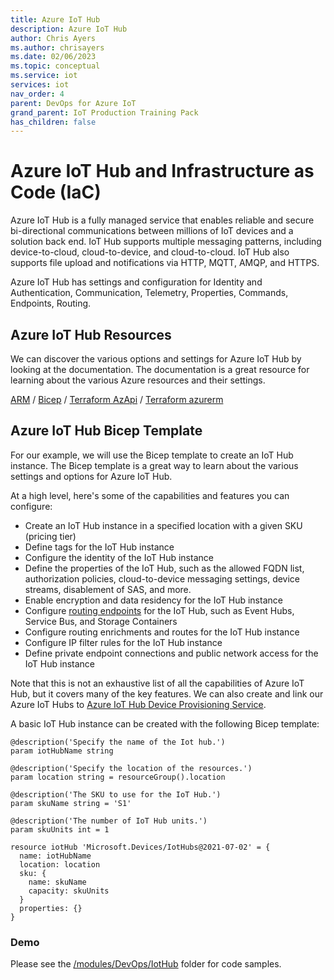 ```yaml
---
title: Azure IoT Hub
description: Azure IoT Hub
author: Chris Ayers
ms.author: chrisayers
ms.date: 02/06/2023
ms.topic: conceptual
ms.service: iot
services: iot
nav_order: 4
parent: DevOps for Azure IoT
grand_parent: IoT Production Training Pack
has_children: false
---
```


# Azure IoT Hub and Infrastructure as Code (IaC)

Azure IoT Hub is a fully managed service that enables reliable and secure bi-directional communications between millions of IoT devices and a solution back end. IoT Hub supports multiple messaging patterns, including device-to-cloud, cloud-to-device, and cloud-to-cloud. IoT Hub also supports file upload and notifications via HTTP, MQTT, AMQP, and HTTPS.

Azure IoT Hub has settings and configuration for Identity and Authentication, Communication, Telemetry, Properties, Commands, Endpoints, Routing.

## Azure IoT Hub Resources

We can discover the various options and settings for Azure IoT Hub by looking at the documentation. The documentation is a great resource for learning about the various Azure resources and their settings.

[ARM](https://learn.microsoft.com/en-us/azure/templates/microsoft.devices/iothubs?pivots=deployment-language-arm-template) / [Bicep](https://learn.microsoft.com/en-us/azure/templates/microsoft.devices/iothubs?pivots=deployment-language-bicep) / [Terraform AzApi](https://learn.microsoft.com/en-us/azure/templates/microsoft.devices/iothubs?pivots=deployment-language-terraform) / [Terraform azurerm](https://registry.terraform.io/providers/hashicorp/azurerm/latest/docs/resources/iothub)

## Azure IoT Hub Bicep Template

For our example, we will use the Bicep template to create an IoT Hub instance. The Bicep template is a great way to learn about the various settings and options for Azure IoT Hub.

At a high level, here's some of the capabilities and features you can configure:

- Create an IoT Hub instance in a specified location with a given SKU (pricing tier)
- Define tags for the IoT Hub instance
- Configure the identity of the IoT Hub instance
- Define the properties of the IoT Hub, such as the allowed FQDN list, authorization policies, cloud-to-device messaging settings, device streams, disablement of SAS, and more.
- Enable encryption and data residency for the IoT Hub instance
- Configure [routing endpoints](../DataEgress/) for the IoT Hub, such as Event Hubs, Service Bus, and Storage Containers
- Configure routing enrichments and routes for the IoT Hub instance
- Configure IP filter rules for the IoT Hub instance
- Define private endpoint connections and public network access for the IoT Hub instance

Note that this is not an exhaustive list of all the capabilities of Azure IoT Hub, but it covers many of the key features.
We can also create and link our Azure IoT Hubs to [Azure IoT Hub Device Provisioning Service](./azure-iot-hub-dps.md).

A basic IoT Hub instance can be created with the following Bicep template:

```bicep
@description('Specify the name of the Iot hub.')
param iotHubName string

@description('Specify the location of the resources.')
param location string = resourceGroup().location

@description('The SKU to use for the IoT Hub.')
param skuName string = 'S1'

@description('The number of IoT Hub units.')
param skuUnits int = 1

resource iotHub 'Microsoft.Devices/IotHubs@2021-07-02' = {
  name: iotHubName
  location: location
  sku: {
    name: skuName
    capacity: skuUnits
  }
  properties: {}
}
```

### Demo
 
Please see the [/modules/DevOps/IotHub](https://github.com/Azure/IoTTrainingPack/tree/main/modules/DevOps/IoTHub) folder for code samples.
